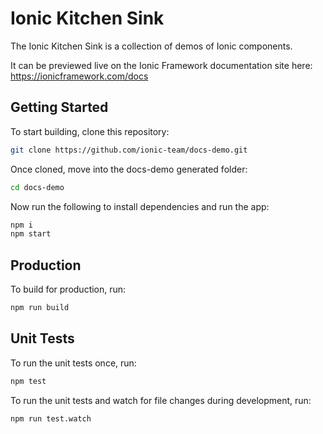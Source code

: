 # Ionic Kitchen Sink

The Ionic Kitchen Sink is a collection of demos of Ionic components.

It can be previewed live on the Ionic Framework documentation site here: https://ionicframework.com/docs


## Getting Started

To start building, clone this repository:

```bash
git clone https://github.com/ionic-team/docs-demo.git
```

Once cloned, move into the docs-demo generated folder:

```bash
cd docs-demo
```

Now run the following to install dependencies and run the app:

```bash
npm i
npm start
```

## Production

To build for production, run:

```bash
npm run build
```


## Unit Tests

To run the unit tests once, run:

```bash
npm test
```

To run the unit tests and watch for file changes during development, run:

```bash
npm run test.watch
```
